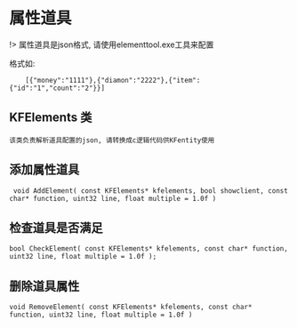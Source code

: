 # 属性道具

!> 属性道具是json格式, 请使用elementtool.exe工具来配置
	
格式如:
	
	    [{"money":"1111"},{"diamon":"2222"},{"item":{"id":"1","count":"2"}}]

## KFElements 类

	该类负责解析道具配置的json, 请转换成c逻辑代码供KFentity使用


## 添加属性道具

	 void AddElement( const KFElements* kfelements, bool showclient, const char* function, uint32 line, float multiple = 1.0f )

## 检查道具是否满足
	
	bool CheckElement( const KFElements* kfelements, const char* function, uint32 line, float multiple = 1.0f );

## 删除道具属性

	void RemoveElement( const KFElements* kfelements, const char* function, uint32 line, float multiple = 1.0f )